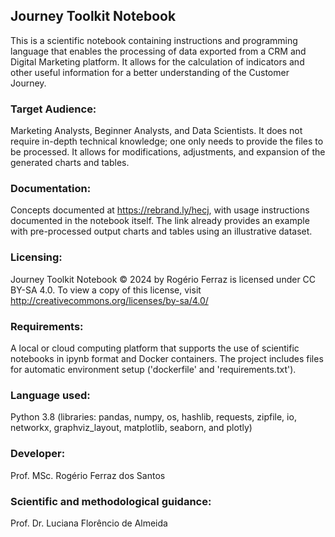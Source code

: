 ## Journey Toolkit Notebook
 
This is a scientific notebook containing instructions and programming language that enables the processing of data exported from a CRM and Digital Marketing platform. It allows for the calculation of indicators and other useful information for a better understanding of the Customer Journey.

### Target Audience:
Marketing Analysts, Beginner Analysts, and Data Scientists. It does not require in-depth technical knowledge; one only needs to provide the files to be processed. It allows for modifications, adjustments, and expansion of the generated charts and tables.

### Documentation:
Concepts documented at https://rebrand.ly/hecj, with usage instructions documented in the notebook itself. The link already provides an example with pre-processed output charts and tables using an illustrative dataset.

### Licensing:
Journey Toolkit Notebook © 2024 by Rogério Ferraz is licensed under CC BY-SA 4.0. To view a copy of this license, visit http://creativecommons.org/licenses/by-sa/4.0/

### Requirements:
A local or cloud computing platform that supports the use of scientific notebooks in ipynb format and Docker containers. The project includes files for automatic environment setup ('dockerfile' and 'requirements.txt').

### Language used:
Python 3.8 (libraries: pandas, numpy, os, hashlib, requests, zipfile, io, networkx, graphviz_layout, matplotlib, seaborn, and plotly)

### Developer:
Prof. MSc. Rogério Ferraz dos Santos

### Scientific and methodological guidance:
Prof. Dr. Luciana Florêncio de Almeida
